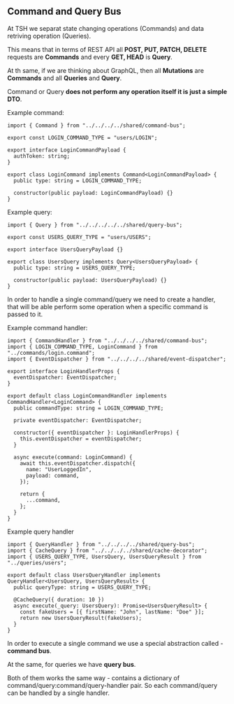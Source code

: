 ## Command and Query Bus

At TSH we separat state changing operations (Commands) and data retriving operation (Queries).

This means that in terms of REST API all **POST, PUT, PATCH, DELETE** requests are **Commands** and every **GET, HEAD** is **Query**.

At th same, if we are thinking about GraphQL, then all **Mutations** are **Commands** and all **Queries** and **Query**.

Command or Query **does not perform any operation itself it is just a simple DTO**.

Example command:

```
import { Command } from "../../../../shared/command-bus";

export const LOGIN_COMMAND_TYPE = "users/LOGIN";

export interface LoginCommandPayload {
  authToken: string;
}

export class LoginCommand implements Command<LoginCommandPayload> {
  public type: string = LOGIN_COMMAND_TYPE;

  constructor(public payload: LoginCommandPayload) {}
}
```

Example query:

```
import { Query } from "../../../../../shared/query-bus";

export const USERS_QUERY_TYPE = "users/USERS";

export interface UsersQueryPayload {}

export class UsersQuery implements Query<UsersQueryPayload> {
  public type: string = USERS_QUERY_TYPE;

  constructor(public payload: UsersQueryPayload) {}
}
```

In order to handle a single command/query we need to create a handler, that will be able perform some operation when a specific command is passed to it.

Example command handler: 

```
import { CommandHandler } from "../../../../shared/command-bus";
import { LOGIN_COMMAND_TYPE, LoginCommand } from "../commands/login.command";
import { EventDispatcher } from "../../../../shared/event-dispatcher";

export interface LoginHandlerProps {
  eventDispatcher: EventDispatcher;
}

export default class LoginCommandHandler implements CommandHandler<LoginCommand> {
  public commandType: string = LOGIN_COMMAND_TYPE;

  private eventDispatcher: EventDispatcher;

  constructor({ eventDispatcher }: LoginHandlerProps) {
    this.eventDispatcher = eventDispatcher;
  }

  async execute(command: LoginCommand) {
    await this.eventDispatcher.dispatch({
      name: "UserLoggedIn",
      payload: command,
    });

    return {
      ...command,
    };
  }
}
```

Example query handler

```
import { QueryHandler } from "../../../../shared/query-bus";
import { CacheQuery } from "../../../../shared/cache-decorator";
import { USERS_QUERY_TYPE, UsersQuery, UsersQueryResult } from "../queries/users";

export default class UsersQueryHandler implements QueryHandler<UsersQuery, UsersQueryResult> {
  public queryType: string = USERS_QUERY_TYPE;

  @CacheQuery({ duration: 10 })
  async execute(_query: UsersQuery): Promise<UsersQueryResult> {
    const fakeUsers = [{ firstName: "John", lastName: "Doe" }];
    return new UsersQueryResult(fakeUsers);
  }
}
```


In order to execute a single command we use a special abstraction called - **command bus**. 

At the same, for queries we have **query bus**.

Both of them works the same way - contains a dictionary of command/query:command/query-handler pair. So each command/query can be handled by a single handler.